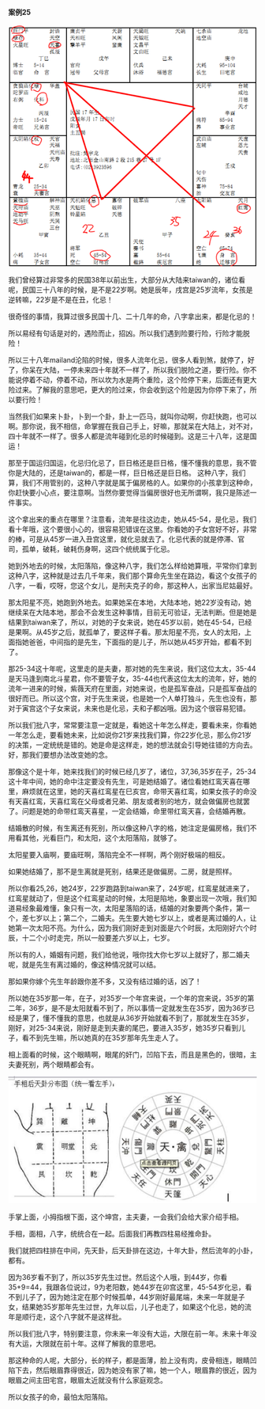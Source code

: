 #### 案例25

![图片](../img/案例25寅.jpg)

我们曾经算过非常多的民国38年以前出生，大部分从大陆来taiwan的，诸位看呢，民国三十八年的时候，是不是22岁啊。她是辰年，戌宫是25岁流年，女孩是逆转嘛，22岁是不是在丑，化忌！

很奇怪的事情，我算过很多民国十几、二十几年的命，八字拿出来，都是化忌的！

所以易经有句话是对的，遇险而止，招凶。所以我们遇到险要行险，行险才能脱险！

所以三十八年mailand沦陷的时候，很多人流年化忌，很多人看到煞，就停了，好了，你呆在大陆，一停未来四十年就不一样了，所以我们脱险之道，要行险。你不能说停着不动，停着不动，所以坎为水是两个重险，这个险停下来，后面还有更大险过来。了解我的意思吧，更大的险过来，你会收到这个险是因为你停下来了，所以要行险！

当然我们如果来卜卦，卜到一个卦，卦上一匹马，就叫你动啊，你赶快跑，也可以啊。那你说，我不相信，命掌握在我自己手上，好嘛，那就呆在大陆上，对不对，四十年就不一样了。很多人都是流年碰到化忌的时候碰到。这是三十八年，这是国运！

那至于国运归国运，化忌归化忌了，巨日格还是巨日格，懂不懂我的意思，我不管你是大陆的，还是taiwan的，都是一样，巨日格还是巨日格。
这种八字，我们算，我们不用管别的，这种八字就是属于偏房格的人。如果你的小孩拿到这种命，你赶快要小心点，要注意啊。当然你要觉得当偏房很好也无所谓啊，我只是陈述一件事实。

这个拿出来的重点在哪里？注意看，流年是往这边走，她从45-54，是化忌，我们看十年哦，这个要很小心的，很容易犯错误在这里。你看她的子女宫好不好，非常的棒，可是从45岁一进入丑宫这里，就化忌就去了。化忌代表的就是停滞、官司，孤单，破耗，破耗伤身啊，这四个统统属于化忌。

她到外地去的时候，太阳落陷，像这种八字，我们怎么样给她算哦，平常你们拿到这种八字，这种就是过去几千年来，我们那个算命先生坐在路边，看这个女孩子的八字，一看，哎呀，您这个女儿，是刑夫克子的命，那这种人，出家当尼姑最好。

那太阳星不亮，她跑到外地去。如果她呆在本地，大陆本地，她22岁没有动，她继续呆在大陆本地，那会不会发生这种事情，目前无可验证，无法判断。但是她是结果到taiwan来了，所以，对她的子女来说，她在45岁以前，她在45-54，已经是果啊。从45岁之后，就孤单了，要这样子看。那太阳星不亮，女人的太阳，上面指她爸爸，中间指的是先生，下面指的是儿子，所以她从45岁开始，都看不到了。

那25-34这十年呢，这里走的是夫妻，那对她的先生来说，我们这位太太，35-44是天马逢到南北斗星君，你不要管子女，35-44也代表这位太太的流年，好，她的流年一进来的时候，紫薇天府在里面，对她来说，也是孤军奋战，只是孤军奋战的很好而已。所以这个宫，对于先生来说，也是她一个人单打独斗，先生也没有，那对于寅宫这个子女来说，未来也是化忌，夫和子都凶哦。因为这个很容易犯错。

所以我们批八字，常常要注意一定就是，看她这十年怎么样走，要看未来，你看她一年怎么走，要看她未来，比如说你21岁来找我们算，你22岁化忌，那么你21岁的决策，一定统统是错的。她是命是这样走，她的想法就会引导她往错的方向去。好，那我们要想办法改变她的念。

那像这个是十年，她来找我们的时候已经几岁了，诸位，37,36,35岁在子，25-34这十年中间，她的命中注定要没有先生，可是她结婚了。诸位看她红鸾天喜在哪里，麻烦就在这里，她的天喜红鸾星在巳亥宫，命带天喜红鸾，如果女孩子的命没有天喜红鸾，天喜红鸾在父母或者兄弟、朋友或者别的地方，就会做偏房也就罢了。问题是她的命带红鸾天喜星，一定会结婚，命里带红鸾天喜，会结婚再散。

结婚散的时候，有生离还有死别，所以像这种八字的格，她注定是偏房格，我们不用看其他，光看巨门，和太阳，这个太阳落陷，就够了。

太阳星要入庙啊，要庙旺啊，落陷完全不一样啊，两个刚好极端的相反。

如果她结婚了，那不是生离就是死别，结果还是做偏房。二房，就是照样。

所以你看25,26，她24岁，22岁跑路到taiwan来了，24岁呢，红鸾星就进来了，红鸾星就动了，但是这个红鸾星动的时候，太阳是陷地，象要出现一次哦，我们知道易经象最难懂，象只有一次，太阳星落陷的话，结婚的对象要两个条件，第一个，差七岁以上；第二个，二婚夫。先生要大她七岁以上，或者是离过婚的人，让她第一次太阳不亮。为什么，因为我们刚好走到对面是六个时辰，太阳刚好六个时辰，十二个小时走完，所以一般要差六岁以上，七岁。

所以有的人，婚姻有问题，我们给他说，哦你找大你七岁以上就好了，那二婚夫呢，就是先生有离过婚的，像这种情况就可以结。

那如果你嫁个先生年龄跟你差不多，又没有结过婚的话，凶了！

所以她在35岁那一年，在子，对35岁一个年宫来说，一个年的宫来说，35岁的第二年，36岁，是不是太阳就看不到了，所以事情一定就发生在35岁，因为36岁已经是果了，懂不懂我的意思，也就是从36岁开始就看不到了，那就发生在35岁，刚好，对25-34来说，刚好是走到夫妻的尾巴，要进入35岁，她35岁只看到儿子，看不到先生嘛，所以她真的在35岁那年先生走人了。

相上面看的时候，这个眼睛啊，眼尾的奸门，凹陷下去，而且是黑色的，很暗，主夫妻死别，两个眼睛都会有。

![图片](../img/手相图.jpg)

手掌上面，小拇指根下面，这个坤宫，主夫妻，一会我们会给大家介绍手相。

手相，面相，八字，统统合在一起。后面我们再教四柱易经推命卦。

我们就把四柱排在中间，先天卦，后天卦排在这边，十年大卦，然后流年的小卦，都有。

因为36岁看不到了，所以35岁先生过世。然后这个人哦，到44岁，你看35+9=44，我跟各位说过，9为老阳数，她44岁在卯宫这里，45-54岁化忌，看不到儿子了，因为她注定在那个时候孤单，44岁刚好最尾端，未来一年就是子女，结果她35岁那年先生过世，九年以后，儿子也走了，如果这个化忌，她的流年是顺行走，这个八字就不是这样批。

所以我们批八字，特别要注意，你未来一年没有大运，大限在前一年。未来十年没有大运，大限就在前十年。这样了解我的意思吧。

那这种命的人呢，大部分，长的样子，都是面薄，脸上没有肉，皮骨相连，眼睛凹陷下去，然后眼眉靠得很近，因为她没有家了嘛，她一个人，眼眉靠的很近，因为眼眉之间主田宅宫，眼眉太近就没有什么家庭观念。

所以女孩子的命，最怕太阳落陷。
